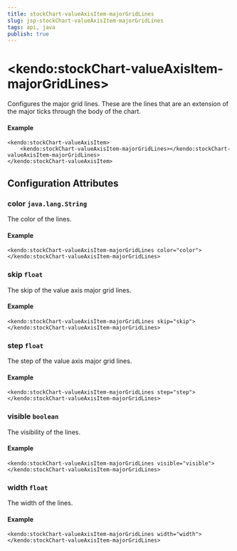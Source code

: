 ```yaml
---
title: stockChart-valueAxisItem-majorGridLines
slug: jsp-stockChart-valueAxisItem-majorGridLines
tags: api, java
publish: true
---
```


# \<kendo:stockChart-valueAxisItem-majorGridLines\>

Configures the major grid lines. These are the lines that are an extension of the major ticks through the
body of the chart.

#### Example
    <kendo:stockChart-valueAxisItem>
        <kendo:stockChart-valueAxisItem-majorGridLines></kendo:stockChart-valueAxisItem-majorGridLines>
    </kendo:stockChart-valueAxisItem>

## Configuration Attributes

### color `java.lang.String`

The color of the lines.

#### Example
    <kendo:stockChart-valueAxisItem-majorGridLines color="color">
    </kendo:stockChart-valueAxisItem-majorGridLines>

### skip `float`

The skip of the value axis major grid lines.

#### Example
    <kendo:stockChart-valueAxisItem-majorGridLines skip="skip">
    </kendo:stockChart-valueAxisItem-majorGridLines>

### step `float`

The step of the value axis major grid lines.

#### Example
    <kendo:stockChart-valueAxisItem-majorGridLines step="step">
    </kendo:stockChart-valueAxisItem-majorGridLines>

### visible `boolean`

The visibility of the lines.

#### Example
    <kendo:stockChart-valueAxisItem-majorGridLines visible="visible">
    </kendo:stockChart-valueAxisItem-majorGridLines>

### width `float`

The width of the lines.

#### Example
    <kendo:stockChart-valueAxisItem-majorGridLines width="width">
    </kendo:stockChart-valueAxisItem-majorGridLines>

 
